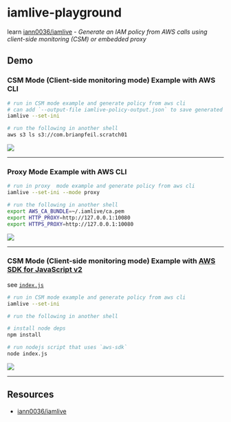 # iamlive-playground

learn [iann0036/iamlive](https://github.com/iann0036/iamlive) - *Generate an IAM policy from AWS calls using client-side monitoring (CSM) or embedded proxy*

## Demo

### CSM Mode (Client-side monitoring mode) Example with AWS CLI

```sh
# run in CSM mode example and generate policy from aws cli
# can add `--output-file iamlive-policy-output.json` to save generated policy in file
iamlive --set-ini

# run the following in another shell
aws s3 ls s3://com.brianpfeil.scratch01
```

![](https://www.evernote.com/l/AAGpI2UD7ldEYZs7Kv4Uo_48n1eX6UJ158kB/image.png)

---

### Proxy Mode Example with AWS CLI

```sh
# run in proxy  mode example and generate policy from aws cli
iamlive --set-ini --mode proxy

# run the following in another shell
export AWS_CA_BUNDLE=~/.iamlive/ca.pem
export HTTP_PROXY=http://127.0.0.1:10080
export HTTPS_PROXY=http://127.0.0.1:10080

```

![](https://www.evernote.com/l/AAFtqiFxwE9BGY9heMsWQedo93hOf-d4v14B/image.png)

---

### CSM Mode (Client-side monitoring mode) Example with [AWS SDK for JavaScript v2](https://docs.aws.amazon.com/sdk-for-javascript/v2/developer-guide/welcome.html)

see [`index.js`](index.js)

```sh
# run in CSM mode example and generate policy from aws cli
iamlive --set-ini

# run the following in another shell

# install node deps
npm install

# run nodejs script that uses `aws-sdk`
node index.js

```

![](https://www.evernote.com/l/AAFIuQirVhBCp7Hb991ciQsp3g35jsHKvhcB/image.png)

---

## Resources

* [iann0036/iamlive](https://github.com/iann0036/iamlive)